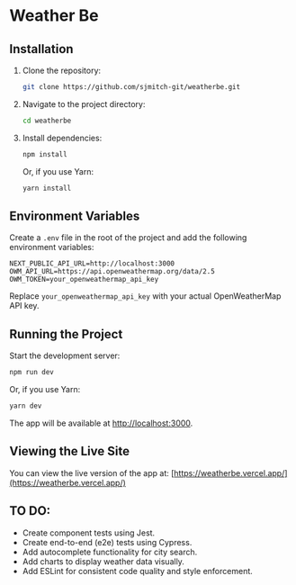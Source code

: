 # Weather Be

## Installation

1. Clone the repository:

   ```bash
   git clone https://github.com/sjmitch-git/weatherbe.git
   ```

2. Navigate to the project directory:

   ```bash
   cd weatherbe
   ```

3. Install dependencies:
   ```bash
   npm install
   ```
   Or, if you use Yarn:
   ```bash
   yarn install
   ```

## Environment Variables

Create a `.env` file in the root of the project and add the following environment variables:

```env
NEXT_PUBLIC_API_URL=http://localhost:3000
OWM_API_URL=https://api.openweathermap.org/data/2.5
OWM_TOKEN=your_openweathermap_api_key
```

Replace `your_openweathermap_api_key` with your actual OpenWeatherMap API key.

## Running the Project

Start the development server:

```bash
npm run dev
```

Or, if you use Yarn:

```bash
yarn dev
```

The app will be available at [http://localhost:3000](http://localhost:3000).

## Viewing the Live Site

You can view the live version of the app at:
[https://weatherbe.vercel.app/](https://weatherbe.vercel.app/)

## TO DO:

- Create component tests using Jest.
- Create end-to-end (e2e) tests using Cypress.
- Add autocomplete functionality for city search.
- Add charts to display weather data visually.
- Add ESLint for consistent code quality and style enforcement.
